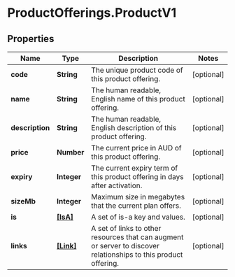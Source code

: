 # ProductOfferings.ProductV1

## Properties
Name | Type | Description | Notes
------------ | ------------- | ------------- | -------------
**code** | **String** | The unique product code of this product offering. | [optional] 
**name** | **String** | The human readable, English name of this product offering. | [optional] 
**description** | **String** | The human readable, English description of this product offering. | [optional] 
**price** | **Number** | The current price in AUD of this product offering. | [optional] 
**expiry** | **Integer** | The current expiry term of this product offering in days after activation. | [optional] 
**sizeMb** | **Integer** | Maximum size in megabytes that the current plan offers. | [optional] 
**is** | [**[IsA]**](IsA.md) | A set of is-a key and values. | [optional] 
**links** | [**[Link]**](Link.md) | A set of links to other resources that can augment or server to discover relationships to this product offering. | [optional] 


